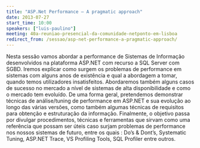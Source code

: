 ```yaml
---
title: "ASP.Net Performance – A pragmatic approach"
date: 2013-07-27
start_time: 10:00
speakers: ["luis-paulino"]
meeting: 40a-reuniao-presencial-da-comunidade-netponto-em-lisboa
redirect_from: /sessao/asp-net-performance-a-pragmatic-approach/
---
```


Nesta sessão vamos abordar a performance de Sistemas de Informação desenvolvidos na plataforma ASP.NET  com recurso a SQL Server com SGBD.
Iremos explicar como surgem os problemas de performance em sistemas com alguns anos de existência e qual a abordagem a tomar, quando temos utilizadores insatisfeitos.
Abordaremos também alguns casos de sucesso no mercado a nível de sistemas de alta disponibilidade e como o mercado tem evoluído.
De uma forma geral, pretendemos demonstrar técnicas de análise/tuning de performance em ASP.NET
 e sua evolução ao longo das várias versões, como também algumas técnicas de requisitos para obtenção e estruturação da informação. Finalmente, o objetivo passa por divulgar procedimentos, técnicas e ferramentas que sirvam como uma referência que possam ser úteis caso surjam problemas de performance nos nossos sistemas de futuro, entre os quais : Do’s & Dont’s,
Systematic Tuning, ASP.NET Trace, VS Profiling Tools, SQL Profiler entre outros.
